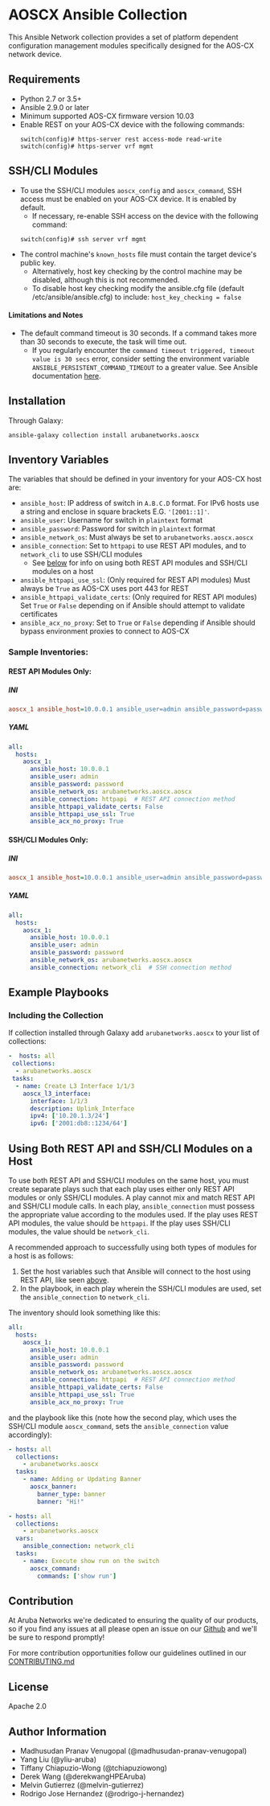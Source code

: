 
AOSCX Ansible Collection
=========

This Ansible Network collection provides a set of platform dependent configuration
management modules specifically designed for the AOS-CX network device.

Requirements
------------

* Python 2.7 or 3.5+
* Ansible 2.9.0 or later
* Minimum supported AOS-CX firmware version 10.03
* Enable REST on your AOS-CX device with the following commands:
    ```
    switch(config)# https-server rest access-mode read-write
    switch(config)# https-server vrf mgmt
    ```

SSH/CLI Modules
---------------
* To use the SSH/CLI modules `aoscx_config` and `aoscx_command`, SSH access must
  be enabled on your AOS-CX device. It is enabled by default.
    * If necessary, re-enable SSH access on the device with the following command:
    ```
    switch(config)# ssh server vrf mgmt
    ```
* The control machine's `known_hosts` file must contain the target device's public key.
    * Alternatively, host key checking by the control machine may be disabled, although this is not recommended.
    * To disable host key checking modify the ansible.cfg file (default /etc/ansible/ansible.cfg) to include:
      `host_key_checking = false`

#### Limitations and Notes
* The default command timeout is 30 seconds. If a command takes more than 30
 seconds to execute, the task will time out.
	* If you regularly encounter the `command timeout triggered, timeout value
	  is 30 secs` error, consider setting the environment variable
	  `ANSIBLE_PERSISTENT_COMMAND_TIMEOUT` to a greater value. See Ansible documentation [here](https://docs.ansible.com/ansible/latest/network/user_guide/network_debug_troubleshooting.html).

Installation
------------

Through Galaxy:

```
ansible-galaxy collection install arubanetworks.aoscx
```

Inventory Variables
-------------------

The variables that should be defined in your inventory for your AOS-CX host are:

* `ansible_host`: IP address of switch in `A.B.C.D` format. For IPv6 hosts use a string and enclose in square brackets E.G. `'[2001::1]'`.
* `ansible_user`: Username for switch in `plaintext` format  
* `ansible_password`: Password for switch in `plaintext` format
* `ansible_network_os`: Must always be set to `arubanetworks.aoscx.aoscx`
* `ansible_connection`: Set to `httpapi` to use REST API modules, and to `network_cli` to use SSH/CLI modules
  * See [below](#using-both-rest-api-and-sshcli-modules-on-a-host) for info on using both REST API modules and SSH/CLI modules on a host
* `ansible_httpapi_use_ssl`: (Only required for REST API modules) Must always be `True` as AOS-CX uses port 443 for REST
* `ansible_httpapi_validate_certs`: (Only required for REST API modules) Set `True` or `False` depending on if Ansible should attempt to validate certificates
* `ansible_acx_no_proxy`: Set to `True` or `False` depending if Ansible should bypass environment proxies to connect to AOS-CX

### Sample Inventories:

#### REST API Modules Only:

##### INI

```INI
aoscx_1 ansible_host=10.0.0.1 ansible_user=admin ansible_password=password ansible_network_os=arubanetworks.aoscx.aoscx ansible_connection=httpapi ansible_httpapi_validate_certs=False ansible_httpapi_use_ssl=True ansible_acx_no_proxy=True
```

##### YAML

```yaml
all:
  hosts:
    aoscx_1:
      ansible_host: 10.0.0.1
      ansible_user: admin
      ansible_password: password
      ansible_network_os: arubanetworks.aoscx.aoscx
      ansible_connection: httpapi  # REST API connection method
      ansible_httpapi_validate_certs: False
      ansible_httpapi_use_ssl: True
      ansible_acx_no_proxy: True
```

#### SSH/CLI Modules Only:

##### INI

```INI
aoscx_1 ansible_host=10.0.0.1 ansible_user=admin ansible_password=password ansible_network_os=arubanetworks.aoscx.aoscx ansible_connection=network_cli
```

##### YAML

```yaml
all:
  hosts:
    aoscx_1:
      ansible_host: 10.0.0.1
      ansible_user: admin
      ansible_password: password
      ansible_network_os: arubanetworks.aoscx.aoscx
      ansible_connection: network_cli  # SSH connection method
```

Example Playbooks
-----------------

### Including the Collection

If collection installed through Galaxy add `arubanetworks.aoscx` to your list of collections:

```yaml
-  hosts: all
 collections:
  - arubanetworks.aoscx
 tasks:
  - name: Create L3 Interface 1/1/3
    aoscx_l3_interface:
      interface: 1/1/3
      description: Uplink_Interface
      ipv4: ['10.20.1.3/24']
      ipv6: ['2001:db8::1234/64']
```


Using Both REST API and SSH/CLI Modules on a Host
-------------------------------------------------

To use both REST API and SSH/CLI modules on the same host,
you must create separate plays such
that each play uses either only REST API modules or only SSH/CLI modules.
A play cannot mix and match REST API and SSH/CLI module calls.
In each play, `ansible_connection` must possess the appropriate value
according to the modules used.
If the play uses REST API modules, the value should be `httpapi`.
If the play uses SSH/CLI modules, the value should be `network_cli`.

A recommended approach to successfully using both types of modules for a host
is as follows:
1. Set the host variables such that Ansible will connect to the host using REST API,
like seen [above](#rest-api-modules-only).
2. In the playbook, in each play wherein the SSH/CLI
modules are used, set the `ansible_connection` to `network_cli`.

The inventory should look something like this:

```yaml
all:
  hosts:
    aoscx_1:
      ansible_host: 10.0.0.1
      ansible_user: admin
      ansible_password: password
      ansible_network_os: arubanetworks.aoscx.aoscx
      ansible_connection: httpapi  # REST API connection method
      ansible_httpapi_validate_certs: False
      ansible_httpapi_use_ssl: True
      ansible_acx_no_proxy: True
```

and the playbook like this (note how the second play, which uses the SSH/CLI module `aoscx_command`,
sets the `ansible_connection` value accordingly):

```yaml
- hosts: all
  collections:
    - arubanetworks.aoscx
  tasks:
    - name: Adding or Updating Banner
      aoscx_banner:
        banner_type: banner
        banner: "Hi!"

- hosts: all
  collections:
    - arubanetworks.aoscx
  vars:
    ansible_connection: network_cli
  tasks:
    - name: Execute show run on the switch
      aoscx_command:
        commands: ['show run']
```

Contribution
-------
At Aruba Networks we're dedicated to ensuring the quality of our products, so if you find any
issues at all please open an issue on our [Github](https://github.com/aruba/aoscx-ansible-collection) and we'll be sure to respond promptly!  

For more contribution opportunities follow our guidelines outlined in our [CONTRIBUTING.md](https://github.com/aruba/aoscx-ansible-collection/blob/master/CONTRIBUTING.md)

License
-------

Apache 2.0

Author Information
------------------
 - Madhusudan Pranav Venugopal (@madhusudan-pranav-venugopal)
 - Yang Liu (@yliu-aruba)
 - Tiffany Chiapuzio-Wong (@tchiapuziowong)
 - Derek Wang (@derekwangHPEAruba)
 - Melvin Gutierrez (@melvin-gutierrez)
 - Rodrigo Jose Hernandez (@rodrigo-j-hernandez)
